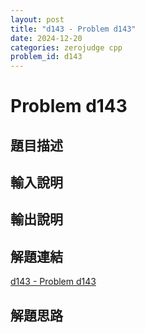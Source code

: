 ```yaml
---
layout: post
title: "d143 - Problem d143"
date: 2024-12-20
categories: zerojudge cpp
problem_id: d143
---
```


# Problem d143

## 題目描述



## 輸入說明



## 輸出說明



## 解題連結

[d143 - Problem d143](https://zerojudge.tw/ShowProblem?problemid=d143)

## 解題思路

